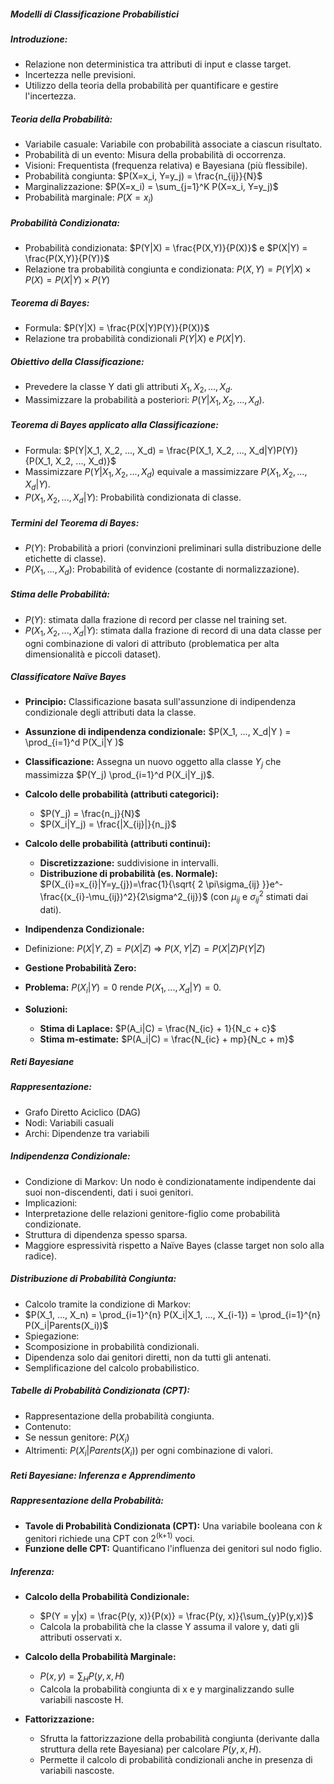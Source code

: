 ##### Modelli di Classificazione Probabilistici

##### Introduzione:

* Relazione non deterministica tra attributi di input e classe target.
* Incertezza nelle previsioni.
* Utilizzo della teoria della probabilità per quantificare e gestire l'incertezza.

##### Teoria della Probabilità:

* Variabile casuale: Variabile con probabilità associate a ciascun risultato.
* Probabilità di un evento: Misura della probabilità di occorrenza.
* Visioni: Frequentista (frequenza relativa) e Bayesiana (più flessibile).
* Probabilità congiunta: $P(X=x_i, Y=y_j) = \frac{n_{ij}}{N}$
* Marginalizzazione: $P(X=x_i) = \sum_{j=1}^K P(X=x_i, Y=y_j)$
* Probabilità marginale: $P(X=x_i)$

##### Probabilità Condizionata:

* Probabilità condizionata: $P(Y|X) = \frac{P(X,Y)}{P(X)}$ e $P(X|Y) = \frac{P(X,Y)}{P(Y)}$
* Relazione tra probabilità congiunta e condizionata: $P(X, Y)= P(Y|X) \times P(X) = P(X|Y) \times P(Y)$

##### Teorema di Bayes:

* Formula: $P(Y|X) = \frac{P(X|Y)P(Y)}{P(X)}$
* Relazione tra probabilità condizionali $P(Y|X)$ e $P(X|Y)$.

##### Obiettivo della Classificazione:

* Prevedere la classe Y dati gli attributi $X_1, X_2, ..., X_d$.
* Massimizzare la probabilità a posteriori: $P(Y|X_1, X_2, ..., X_d)$.

##### Teorema di Bayes applicato alla Classificazione:

* Formula: $P(Y|X_1, X_2, ..., X_d) = \frac{P(X_1, X_2, ..., X_d|Y)P(Y)}{P(X_1, X_2, ..., X_d)}$
* Massimizzare $P(Y|X_1, X_2, ..., X_d)$ equivale a massimizzare $P(X_1, X_2, ..., X_d|Y)$.
* $P(X_1, X_2, ..., X_d|Y)$: Probabilità condizionata di classe.

##### Termini del Teorema di Bayes:

* $P(Y)$: Probabilità a priori (convinzioni preliminari sulla distribuzione delle etichette di classe).
* $P(X_1, ..., X_d)$: Probabilità of evidence (costante di normalizzazione).

##### Stima delle Probabilità:

* $P(Y)$: stimata dalla frazione di record per classe nel training set.
* $P(X_1, X_2, ..., X_d|Y)$: stimata dalla frazione di record di una data classe per ogni combinazione di valori di attributo (problematica per alta dimensionalità e piccoli dataset).

##### Classificatore Naïve Bayes

* **Principio:** Classificazione basata sull'assunzione di indipendenza condizionale degli attributi data la classe.

* **Assunzione di indipendenza condizionale:** $P(X_1, ..., X_d|Y ) = \prod_{i=1}^d P(X_i|Y )$
* **Classificazione:** Assegna un nuovo oggetto alla classe $Y_j$ che massimizza $P(Y_j) \prod_{i=1}^d P(X_i|Y_j)$.
* **Calcolo delle probabilità (attributi categorici):**
	* $P(Y_j) = \frac{n_j}{N}$
	* $P(X_i|Y_j) = \frac{|X_{ij}|}{n_j}$
* **Calcolo delle probabilità (attributi continui):**
	* **Discretizzazione:** suddivisione in intervalli.
	* **Distribuzione di probabilità (es. Normale):** $P(X_{i}=x_{i}|Y=y_{j})=\frac{1}{\sqrt{ 2 \pi\sigma_{ij} }}e^-\frac{(x_{i}-\mu_{ij})^2}{2\sigma^2_{ij}}$ (con $\mu_{ij}$ e $\sigma_{ij}^2$ stimati dai dati).

* **Indipendenza Condizionale:**

* Definizione: $P(X|Y, Z) = P(X|Z)$ => $P(X, Y |Z) = P(X|Z)P(Y |Z)$

* **Gestione Probabilità Zero:**

* **Problema:** $P(X_i|Y) = 0$ rende $P(X_1, ..., X_d|Y) = 0$.
* **Soluzioni:**
	* **Stima di Laplace:** $P(A_i|C) = \frac{N_{ic} + 1}{N_c + c}$
	* **Stima m-estimate:** $P(A_i|C) = \frac{N_{ic} + mp}{N_c + m}$

##### Reti Bayesiane

##### Rappresentazione:

* Grafo Diretto Aciclico (DAG)
* Nodi: Variabili casuali
* Archi: Dipendenze tra variabili

##### Indipendenza Condizionale:

* Condizione di Markov: Un nodo è condizionatamente indipendente dai suoi non-discendenti, dati i suoi genitori.
* Implicazioni:
* Interpretazione delle relazioni genitore-figlio come probabilità condizionate.
* Struttura di dipendenza spesso sparsa.
* Maggiore espressività rispetto a Naïve Bayes (classe target non solo alla radice).

##### Distribuzione di Probabilità Congiunta:

* Calcolo tramite la condizione di Markov:
* $P(X_1, ..., X_n) = \prod_{i=1}^{n} P(X_i|X_1, ..., X_{i-1}) = \prod_{i=1}^{n} P(X_i|Parents(X_i))$
* Spiegazione:
* Scomposizione in probabilità condizionali.
* Dipendenza solo dai genitori diretti, non da tutti gli antenati.
* Semplificazione del calcolo probabilistico.

##### Tabelle di Probabilità Condizionata (CPT):

* Rappresentazione della probabilità congiunta.
* Contenuto:
* Se nessun genitore: $P(X_i)$
* Altrimenti: $P(X_i|Parents(X_i))$ per ogni combinazione di valori.

##### Reti Bayesiane: Inferenza e Apprendimento

##### Rappresentazione della Probabilità:

* **Tavole di Probabilità Condizionata (CPT):** Una variabile booleana con *k* genitori richiede una CPT con 2<sup>(k+1)</sup> voci.
* **Funzione delle CPT:** Quantificano l'influenza dei genitori sul nodo figlio.

##### Inferenza:

* **Calcolo della Probabilità Condizionale:**
	* $P(Y = y|x) = \frac{P(y, x)}{P(x)} = \frac{P(y, x)}{\sum_{y}P(y,x)}$
	* Calcola la probabilità che la classe Y assuma il valore y, dati gli attributi osservati x.

* **Calcolo della Probabilità Marginale:**
	* $P(x, y) = \sum_{H} P(y, x, H)$
	* Calcola la probabilità congiunta di x e y marginalizzando sulle variabili nascoste H.

* **Fattorizzazione:**
	* Sfrutta la fattorizzazione della probabilità congiunta (derivante dalla struttura della rete Bayesiana) per calcolare $P(y, x, H)$.
	* Permette il calcolo di probabilità condizionali anche in presenza di variabili nascoste.

